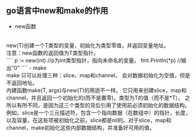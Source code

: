 go语言中new和make的作用
---
- new函数
<br>
new(T)创建一个T类型的变量，初始化为类型零值，并返回变量地址。<br>
注意：new函数的返回值为T类型指针。<br>
````
p := new(int)   //p为int类型指针，指向未命名的变量。
fmt.Println(*p)  //输出“0”
````
- make
<br>
make 只可以处理三种：slice、map和channel，
会对数据初始化为空值，但是不返回地址。
<br>
内建函数make(T, args)与new(T)的用途不一样。
它只用来创建slice，map和channel，并且返回一个初始化的(而不是置零)，类型为T的值（而不是*T）。
之所以有所不同，是因为这三个类型的背后引用了使用前必须初始化的数据结构。
例如，slice是一个三元描述符，包含一个指向数据（在数组中）的指针，长度，以及容量，在这些项被初始化之前，slice都是nil的。对于slice，map和channel，make初始化这些内部数据结构，并准备好可用的值。